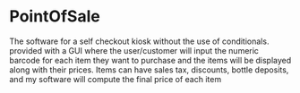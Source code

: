 # PointOfSale
The software for a self checkout kiosk without the use of conditionals. 
provided with a GUI where the user/customer will input the numeric barcode for each item 
they want to purchase and the items will be displayed along with their prices. 
Items can have sales tax, discounts, bottle deposits, and my software will compute the final price of each item
